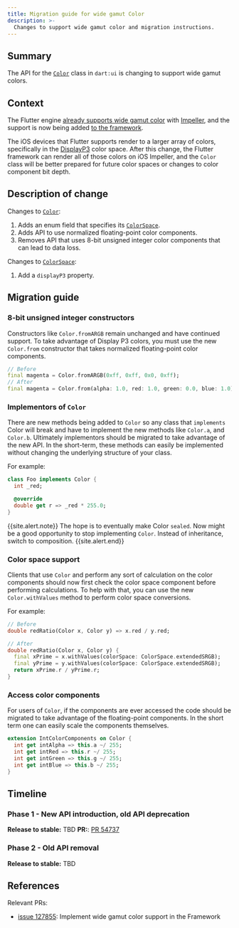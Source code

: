 ```yaml
---
title: Migration guide for wide gamut Color
description: >-
  Changes to support wide gamut color and migration instructions.
---
```


## Summary

The API for the [`Color`][] class in `dart:ui` is changing to support wide gamut
colors.

## Context

The Flutter engine [already supports wide gamut color][] with [Impeller][], and the support is now being added [to the framework][].

The iOS devices that Flutter supports render to a larger array of colors,
specifically in the [DisplayP3][] color space. After this change, the Flutter
framework can render all of those colors on iOS Impeller, and the `Color` class
will be better prepared for future color spaces or changes to
color component bit depth.

## Description of change

Changes to [`Color`][]:

 1. Adds an enum field that specifies its [`ColorSpace`][].
 1. Adds API to use normalized floating-point color components.
 1. Removes API that uses 8-bit unsigned integer color components that can lead
    to data loss.

Changes to [`ColorSpace`][]:

 1. Add a `displayP3` property.

## Migration guide

### 8-bit unsigned integer constructors

Constructors like `Color.fromARGB` remain unchanged and have continued
support. To take advantage of Display P3 colors, you must
use the new `Color.from` constructor that takes normalized floating-point
color components.

```dart
// Before
final magenta = Color.fromARGB(0xff, 0xff, 0x0, 0xff);
// After
final magenta = Color.from(alpha: 1.0, red: 1.0, green: 0.0, blue: 1.0)
```

### Implementors of `Color`

There are new methods being added to `Color` so any class that `implements`
Color will break and have to implement the new methods like `Color.a`, and
`Color.b`. Ultimately implementors should be migrated to take advantage of the
new API. In the short-term, these methods can easily be implemented without
changing the underlying structure of your class.

For example:

```dart
class Foo implements Color {
  int _red;

  @override
  double get r => _red * 255.0;
}
```

{{site.alert.note}}
  The hope is to eventually make Color `sealed`. Now might be a good opportunity
  to stop implementing `Color`. Instead of inheritance, switch to composition.
{{site.alert.end}}

### Color space support

Clients that use `Color` and perform any sort of calculation on the color
components should now first check the color space component before performing calculations. 
To help with that, you can use the new `Color.withValues` method
to perform color space conversions.

For example:

```dart
// Before
double redRatio(Color x, Color y) => x.red / y.red;

// After
double redRatio(Color x, Color y) {
  final xPrime = x.withValues(colorSpace: ColorSpace.extendedSRGB);
  final yPrime = y.withValues(colorSpace: ColorSpace.extendedSRGB);
  return xPrime.r / yPrime.r;
}
```

### Access color components

For users of `Color`, if the components are ever accessed the code should be
migrated to take advantage of the floating-point components. In the short term
one can easily scale the components themselves.

```dart
extension IntColorComponents on Color {
  int get intAlpha => this.a ~/ 255;
  int get intRed => this.r ~/ 255;
  int get intGreen => this.g ~/ 255;
  int get intBlue => this.b ~/ 255;
}
```

## Timeline

### Phase 1 - New API introduction, old API deprecation

**Release to stable:** TBD
**PR:**: [PR 54737][]

### Phase 2 - Old API removal

**Release to stable:** TBD

## References

Relevant PRs:

* [issue 127855][]: Implement wide gamut color support in the Framework

[`Color`]: {{site.api}}/flutter/dart-ui/Color-class.html
[already supports wide gamut color]: {{site.repo.flutter}}/issues/55092
[to the framework]: {{site.repo.flutter}}/issues/127855
[issue 127855]: {{site.repo.flutter}}/issues/127855
[`ColorSpace`]: {{site.api}}/flutter/dart-ui/ColorSpace.html
[PR 54737]: {{site.repo.engine}}/pull/54737
[DisplayP3]: https://en.wikipedia.org/wiki/DCI-P3
[Impeller]: {{site.api}}/perf/impeller

